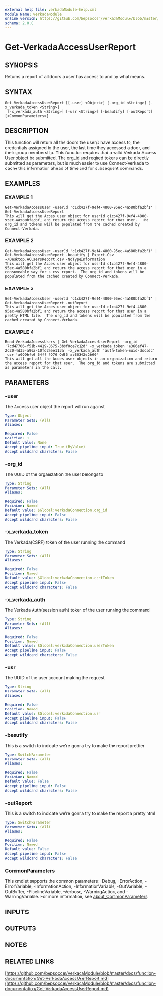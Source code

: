 ```yaml
---
external help file: verkadaModule-help.xml
Module Name: verkadaModule
online version: https://github.com/bepsoccer/verkadaModule/blob/master/docs/function-documentation/Get-VerkadaAccessUserReport.md
schema: 2.0.0
---
```


# Get-VerkadaAccessUserReport

## SYNOPSIS
Returns a report of all doors a user has access to and by what means.

## SYNTAX

```
Get-VerkadaAccessUserReport [[-user] <Object>] [-org_id <String>] [-x_verkada_token <String>]
 [-x_verkada_auth <String>] [-usr <String>] [-beautify] [-outReport] [<CommonParameters>]
```

## DESCRIPTION
This function will return all the doors the user/s have access to, the credentials assigned to the user, the last time they accessed a door, and their group membership. 
This function requires that a valid Verkada Access User object be submitted.
The org_id and reqired tokens can be directly submitted as parameters, but is much easier to use Connect-Verkada to cache this information ahead of time and for subsequent commands.

## EXAMPLES

### EXAMPLE 1
```
Get-VerkadaAccessUser -userId 'c1cb427f-9ef4-4800-95ec-4a580bfa2bf1' | Get-VerkadaAccessUserReport
This will get the Acces user object for userId c1cb427f-9ef4-4800-95ec-4a580bfa2bf1 and return the access report for that user.  The org_id and tokens will be populated from the cached created by Connect-Verkada.
```

### EXAMPLE 2
```
Get-VerkadaAccessUser -userId 'c1cb427f-9ef4-4800-95ec-4a580bfa2bf1' | Get-VerkadaAccessUserReport -beautify | Export-Csv ~/Desktop.ACusersReport.csv -NoTypeInformation
This will get the Acces user object for userId c1cb427f-9ef4-4800-95ec-4a580bfa2bf1 and return the access report for that user in a consumeable way for a csv report.  The org_id and tokens will be populated from the cached created by Connect-Verkada.
```

### EXAMPLE 3
```
Get-VerkadaAccessUser -userId 'c1cb427f-9ef4-4800-95ec-4a580bfa2bf1' | Get-VerkadaAccessUserReport -outReport
This will get the Acces user object for userId c1cb427f-9ef4-4800-95ec-4a580bfa2bf1 and return the access report for that user in a pretty HTML file.  The org_id and tokens will be populated from the cached created by Connect-Verkada.
```

### EXAMPLE 4
```
Read-VerkadaAccessUsers | Get-VerkadaAccessUserReport -org_id '7cd47706-f51b-4419-8675-3b9f0ce7c12d' -x_verkada_token 'a366ef47-2c20-4d35-a90a-10fd2aee113a' -x_verkada_auth 'auth-token-uuid-dscsdc' -usr 'a099bfe6-34ff-4976-9d53-ac68342d2b60'
This will get all the Acces user objects in an organization and return the access report for that user.  The org_id and tokens are submitted as parameters in the call.
```

## PARAMETERS

### -user
The Access user object the report will run against

```yaml
Type: Object
Parameter Sets: (All)
Aliases:

Required: False
Position: 1
Default value: None
Accept pipeline input: True (ByValue)
Accept wildcard characters: False
```

### -org_id
The UUID of the organization the user belongs to

```yaml
Type: String
Parameter Sets: (All)
Aliases:

Required: False
Position: Named
Default value: $Global:verkadaConnection.org_id
Accept pipeline input: False
Accept wildcard characters: False
```

### -x_verkada_token
The Verkada(CSRF) token of the user running the command

```yaml
Type: String
Parameter Sets: (All)
Aliases:

Required: False
Position: Named
Default value: $Global:verkadaConnection.csrfToken
Accept pipeline input: False
Accept wildcard characters: False
```

### -x_verkada_auth
The Verkada Auth(session auth) token of the user running the command

```yaml
Type: String
Parameter Sets: (All)
Aliases:

Required: False
Position: Named
Default value: $Global:verkadaConnection.userToken
Accept pipeline input: False
Accept wildcard characters: False
```

### -usr
The UUID of the user account making the request

```yaml
Type: String
Parameter Sets: (All)
Aliases:

Required: False
Position: Named
Default value: $Global:verkadaConnection.usr
Accept pipeline input: False
Accept wildcard characters: False
```

### -beautify
This is a switch to indicate we're gonna try to make the report prettier

```yaml
Type: SwitchParameter
Parameter Sets: (All)
Aliases:

Required: False
Position: Named
Default value: False
Accept pipeline input: False
Accept wildcard characters: False
```

### -outReport
This is a switch to indicate we're gonna try to make the report a pretty html

```yaml
Type: SwitchParameter
Parameter Sets: (All)
Aliases:

Required: False
Position: Named
Default value: False
Accept pipeline input: False
Accept wildcard characters: False
```

### CommonParameters
This cmdlet supports the common parameters: -Debug, -ErrorAction, -ErrorVariable, -InformationAction, -InformationVariable, -OutVariable, -OutBuffer, -PipelineVariable, -Verbose, -WarningAction, and -WarningVariable. For more information, see [about_CommonParameters](http://go.microsoft.com/fwlink/?LinkID=113216).

## INPUTS

## OUTPUTS

## NOTES

## RELATED LINKS

[https://github.com/bepsoccer/verkadaModule/blob/master/docs/function-documentation/Get-VerkadaAccessUserReport.md](https://github.com/bepsoccer/verkadaModule/blob/master/docs/function-documentation/Get-VerkadaAccessUserReport.md)

